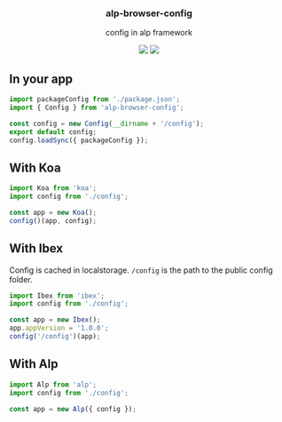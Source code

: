 <h3 align="center">
  alp-browser-config
</h3>

<p align="center">
  config in alp framework
</p>

<p align="center">
  <a href="https://npmjs.org/package/alp-browser-config"><img src="https://img.shields.io/npm/v/alp-browser-config.svg?style=flat-square"></a>
  <a href="https://david-dm.org/christophehurpeau/alp?path=packages/alp-browser-config"><img src="https://david-dm.org/christophehurpeau/alp?path=packages/alp-browser-config.svg?style=flat-square"></a>
</p>

## In your app

```js
import packageConfig from './package.json';
import { Config } from 'alp-browser-config';

const config = new Config(__dirname + '/config');
export default config;
config.loadSync({ packageConfig });
```

## With Koa

```js
import Koa from 'koa';
import config from './config';

const app = new Koa();
config()(app, config);
```

## With Ibex

Config is cached in localstorage. `/config` is the path to the public config folder.

```js
import Ibex from 'ibex';
import config from './config';

const app = new Ibex();
app.appVersion = '1.0.0';
config('/config')(app);
```


## With Alp

```js
import Alp from 'alp';
import config from './config';

const app = new Alp({ config });
```

